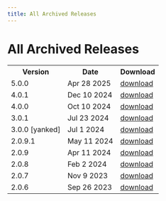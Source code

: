 ```yaml
---
title: All Archived Releases
---
```

# All Archived Releases

<table class="my-table2">
  <tr>
    <th>Version</th>
    <th>Date</th>
    <th>Download</th>
  </tr>
   <tr>
    <td>5.0.0</td>
    <td>Apr 28 2025</td>
    <td><a href="https://github.com/kwai/blaze/releases/tag/v5.0.0" target="_blank">download</a> </td>
  </tr>
  <tr>
    <td>4.0.1</td>
    <td>Dec 10 2024</td>
    <td><a href="https://github.com/kwai/blaze/releases/tag/v4.0.1" target="_blank">download</a> </td>
  </tr>
  <tr>
    <td>4.0.0</td>
    <td>Oct 10 2024</td>
    <td><a href="https://github.com/kwai/blaze/releases/tag/v4.0.0" target="_blank">download</a> </td>
  </tr>
  <tr>
    <td>3.0.1</td>
    <td>Jul 23 2024</td>
    <td><a href="https://github.com/kwai/blaze/releases/tag/v3.0.1" target="_blank">download</a> </td>
  </tr>
  <tr>
    <td>3.0.0 [yanked]</td>
    <td>Jul 1 2024</td>
    <td><a href="https://github.com/kwai/blaze/releases/tag/v3.0.0" target="_blank">download</a> </td>
  </tr>
  <tr>
    <td>2.0.9.1</td>
    <td>May 11 2024</td>
    <td><a href="https://github.com/kwai/blaze/releases/tag/v2.0.9.1" target="_blank">download</a> </td>
  </tr>
    <tr>
    <td>2.0.9</td>
    <td>Apr 11 2024</td>
    <td><a href="https://github.com/kwai/blaze/releases/tag/v2.0.9" target="_blank">download</a> </td>
  </tr>
   <tr>
    <td>2.0.8</td>
    <td>Feb 2 2024</td>
    <td><a href="https://github.com/kwai/blaze/releases/tag/v2.0.8" target="_blank">download</a> </td>
  </tr>
  <tr>
    <td>2.0.7</td>
    <td>Nov 9 2023</td>
    <td><a href="https://github.com/kwai/blaze/releases/tag/v2.0.7" target="_blank">download</a> </td>
  </tr>
  <tr>
    <td>2.0.6</td>
    <td>Sep 26 2023</td>
    <td><a href="https://github.com/kwai/blaze/releases/tag/v2.0.6" target="_blank">download</a> </td>
  </tr>
</table>
